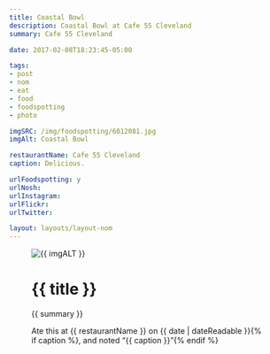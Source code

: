 ```yaml
---
title: Coastal Bowl
description: Coastal Bowl at Cafe 55 Cleveland
summary: Cafe 55 Cleveland

date: 2017-02-08T18:23:45-05:00

tags:
- post
- nom
- eat
- food
- foodspotting
- photo

imgSRC: /img/foodspotting/6012081.jpg
imgAlt: Coastal Bowl

restaurantName: Cafe 55 Cleveland
caption: Delicious.

urlFoodspotting: y
urlNosh:
urlInstagram:
urlFlickr:
urlTwitter:

layout: layouts/layout-nom
---
```

<figure class="nom">
	<img class="u-photo img-border" src="{{ imgSRC }}" alt="{{ imgALT }}">
	<figcaption>
		<h1 class="title p-name">{{ title }}</h1>
		<p class="summary">{{ summary }}</p>
		<p>Ate this at {{ restaurantName }} on <time class="dt-published" datetime="{{ date | dateIso }}">{{ date | dateReadable }}</time>{% if caption %}, and noted <q class="caption">{{ caption }}</q>{% endif %}
	</figcaption>
</figure>